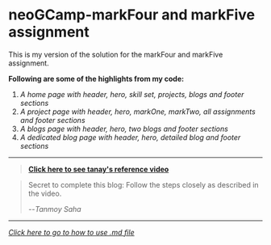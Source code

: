# neoGCamp-markFour and markFive assignment

This is my version of the solution for the markFour and markFive assignment.

**Following are some of the highlights from my code:**
1. *A home page with header, hero, skill set, projects, blogs and footer sections*
2. *A project page with header, hero, markOne, markTwo, all assignments and footer sections*
3. *A blogs page with header, hero, two blogs and footer sections*
4. *A dedicated blog page with header, hero, detailed blog and footer sections*

---

> [**Click here to see tanay's reference video**](https://neog.camp/guide/markFive)

> Secret to complete this blog: Follow the steps closely as described in the video.
>
> --<cite>*Tanmoy Saha*</cite>

---



[*Click here to go to how to use .md file*](https://www.youtube.com/watch?v=bTVIMt3XllM)
